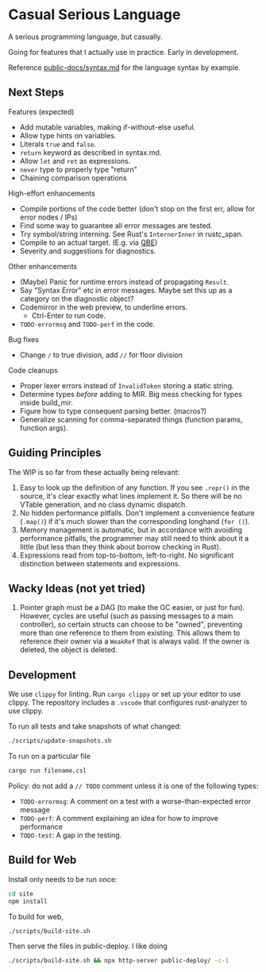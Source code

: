 # Casual Serious Language

A serious programming language, but casually.

Going for features that I actually use in practice. Early in development.

Reference [public-docs/syntax.md](/public-docs/syntax.md) for the language syntax by example.

## Next Steps

Features (expected)

- Add mutable variables, making if-without-else useful.
- Allow type hints on variables.
- Literals `true` and `false`.
- `return` keyword as described in syntax.md.
- Allow `let` and `ret` as expressions.
- `never` type to properly type "return"
- Chaining comparison operations

High-effort enhancements

- Compile portions of the code better (don't stop on the first err, allow for error nodes / IPs)
- Find some way to guarantee all error messages are tested.
- Try symbol/string interning. See Rust's `InternerInner` in rustc_span.
- Compile to an actual target. (E.g. via [QBE](https://github.com/garritfra/qbe-rs))
- Severity and suggestions for diagnostics.

Other enhancements

- (Maybe) Panic for runtime errors instead of propagating `Result`.
- Say "Syntax Error" etc in error messages. Maybe set this up as a category on the diagnostic object?
- Codemirror in the web preview, to underline errors.
  - Ctrl-Enter to run code.
- `TODO-errormsg` and `TODO-perf` in the code.

Bug fixes

- Change `/` to true division, add `//` for floor division

Code cleanups

- Proper lexer errors instead of `InvalidToken` storing a static string.
- Determine types _before_ adding to MIR. Big mess checking for types inside build_mir.
- Figure how to type consequent parsing better. (macros?)
- Generalize scanning for comma-separated things (function params, function args).

## Guiding Principles

The WIP is so far from these actually being relevant:

1. Easy to look up the definition of any function. If you see `.repr()` in the source, it's clear exactly what lines implement it. So there will be no VTable generation, and no class dynamic dispatch.
2. No hidden performance pitfalls. Don't implement a convenience feature (`.map()`) if it's much slower than the corresponding longhand (`for ()`).
3. Memory management is automatic, but in accordance with avoiding performance pitfalls, the programmer may still need to think about it a little (but less than they think about borrow checking in Rust).
4. Expressions read from top-to-bottom, left-to-right. No significant distinction between statements and expressions.

## Wacky Ideas (not yet tried)

1. Pointer graph must be a DAG (to make the GC easier, or just for fun). However, cycles are useful (such as passing messages to a main controller), so certain structs can choose to be "owned", preventing more than one reference to them from existing. This allows them to reference their owner via a `WeakRef` that is always valid. If the owner is deleted, the object is deleted.

## Development

We use `clippy` for linting. Run `cargo clippy` or set up your editor to use clippy. The repository includes a `.vscode` that configures rust-analyzer to use clippy.

To run all tests and take snapshots of what changed:

```sh
./scripts/update-snapshots.sh
```

To run on a particular file

```sh
cargo run filename.csl
```

Policy: do not add a `// TODO` comment unless it is one of the following types:

- `TODO-errormsg`: A comment on a test with a worse-than-expected error message
- `TODO-perf`: A comment explaining an idea for how to improve performance
- `TODO-test`: A gap in the testing.

## Build for Web

Install only needs to be run once:

```sh
cd site
npm install
```

To build for web,

```sh
./scripts/build-site.sh
```

Then serve the files in public-deploy. I like doing

```sh
./scripts/build-site.sh && npx http-server public-deploy/ -c-1
```
